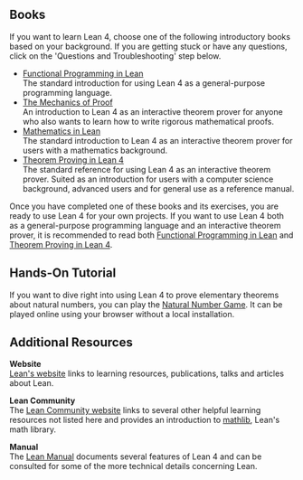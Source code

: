 ## Books
If you want to learn Lean 4, choose one of the following introductory books based on your background. If you are getting stuck or have any questions, click on the 'Questions and Troubleshooting' step below.

- [Functional Programming in Lean](https://lean-lang.org/functional_programming_in_lean/)  
  The standard introduction for using Lean 4 as a general-purpose programming language.
- [The Mechanics of Proof](https://hrmacbeth.github.io/math2001/)  
  An introduction to Lean 4 as an interactive theorem prover for anyone who also wants to learn how to write rigorous mathematical proofs.
- [Mathematics in Lean](https://leanprover-community.github.io/mathematics_in_lean/)  
  The standard introduction to Lean 4 as an interactive theorem prover for users with a mathematics background.
- [Theorem Proving in Lean 4](https://lean-lang.org/theorem_proving_in_lean4/)  
  The standard reference for using Lean 4 as an interactive theorem prover. Suited as an introduction for users with a computer science background, advanced users and for general use as a reference manual.

Once you have completed one of these books and its exercises, you are ready to use Lean 4 for your own projects. If you want to use Lean 4 both as a general-purpose programming language and an interactive theorem prover, it is recommended to read both [Functional Programming in Lean](https://lean-lang.org/functional_programming_in_lean/) and [Theorem Proving in Lean 4](https://lean-lang.org/theorem_proving_in_lean4/).

## Hands-On Tutorial
If you want to dive right into using Lean 4 to prove elementary theorems about natural numbers, you can play the [Natural Number Game](https://adam.math.hhu.de/#/g/hhu-adam/NNG4). It can be played online using your browser without a local installation.

## Additional Resources
**Website**  
[Lean's website](https://lean-lang.org/) links to learning resources, publications, talks and articles about Lean.

**Lean Community**  
The [Lean Community website](https://leanprover-community.github.io/index.html) links to several other helpful learning resources not listed here and provides an introduction to [mathlib](https://github.com/leanprover-community/mathlib4), Lean's math library.

**Manual**  
The [Lean Manual](https://lean-lang.org/lean4/doc/) documents several features of Lean 4 and can be consulted for some of the more technical details concerning Lean.
